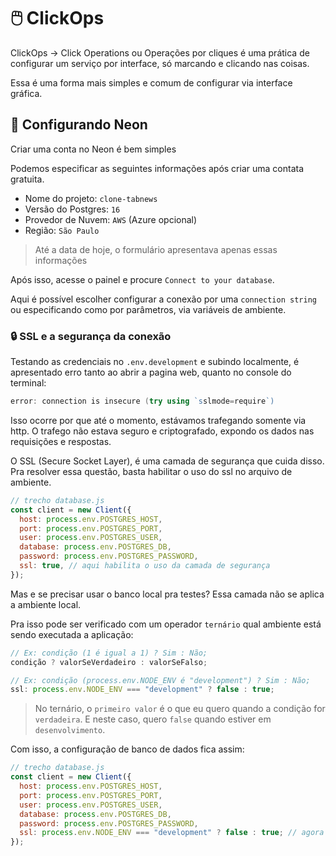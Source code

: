 # 🖱️ ClickOps

ClickOps -> Click Operations ou Operações por cliques é uma prática de configurar um serviço por interface, só marcando e clicando nas coisas.

Essa é uma forma mais simples e comum de configurar via interface gráfica.

## 🐘 Configurando Neon

Criar uma conta no Neon é bem simples

Podemos especificar as seguintes informações após criar uma contata gratuita.

- Nome do projeto: `clone-tabnews`
- Versão do Postgres: `16`
- Provedor de Nuvem: `AWS` (Azure opcional)
- Região: `São Paulo`

> Até a data de hoje, o formulário apresentava apenas essas informações

Após isso, acesse o painel e procure `Connect to your database`.

Aqui é possível escolher configurar a conexão por uma `connection string` ou especificando como por parâmetros, via variáveis de ambiente.

### 🔒 SSL e a segurança da conexão

Testando as credenciais no `.env.development` e subindo localmente, é apresentado erro tanto ao abrir a pagina web, quanto no console do terminal:

```powershell
error: connection is insecure (try using `sslmode=require`)
```

Isso ocorre por que até o momento, estávamos trafegando somente via http. O trafego não estava seguro e criptografado, expondo os dados nas requisições e respostas.

O SSL (Secure Socket Layer), é uma camada de segurança que cuida disso. Pra resolver essa questão, basta habilitar o uso do ssl no arquivo de ambiente.

```js
// trecho database.js
const client = new Client({
  host: process.env.POSTGRES_HOST,
  port: process.env.POSTGRES_PORT,
  user: process.env.POSTGRES_USER,
  database: process.env.POSTGRES_DB,
  password: process.env.POSTGRES_PASSWORD,
  ssl: true, // aqui habilita o uso da camada de segurança
});
```

Mas e se precisar usar o banco local pra testes? Essa camada não se aplica a ambiente local.

Pra isso pode ser verificado com um operador `ternário` qual ambiente está sendo executada a aplicação:

```js
// Ex: condição (1 é igual a 1) ? Sim : Não;
condição ? valorSeVerdadeiro : valorSeFalso;

// Ex: condição (process.env.NODE_ENV é "development") ? Sim : Não;
ssl: process.env.NODE_ENV === "development" ? false : true;
```

> No ternário, o `primeiro valor` é o que eu quero quando a condição for `verdadeira`. E neste caso, quero `false` quando estiver em `desenvolvimento`.

Com isso, a configuração de banco de dados fica assim:

```js
// trecho database.js
const client = new Client({
  host: process.env.POSTGRES_HOST,
  port: process.env.POSTGRES_PORT,
  user: process.env.POSTGRES_USER,
  database: process.env.POSTGRES_DB,
  password: process.env.POSTGRES_PASSWORD,
  ssl: process.env.NODE_ENV === "development" ? false : true; // agora é feita verificação do ambiente
});
```
